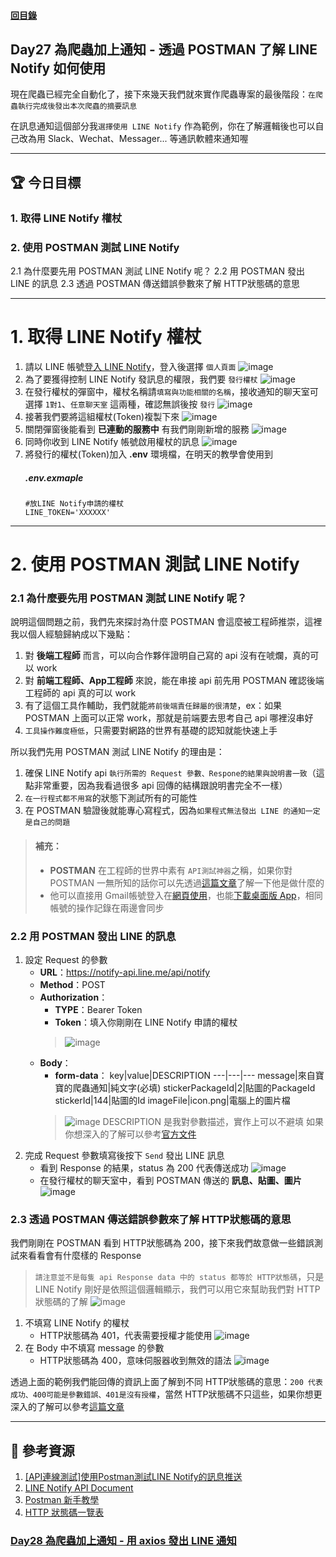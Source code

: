 #### [回目錄](../README.md)
## Day27 為爬蟲加上通知 - 透過 POSTMAN 了解 LINE Notify 如何使用

現在爬蟲已經完全自動化了，接下來幾天我們就來實作爬蟲專案的最後階段：`在爬蟲執行完成後發出本次爬蟲的摘要訊息`

在訊息通知這個部分我`選擇使用 LINE Notify` 作為範例，你在了解邏輯後也可以自己改為用 Slack、Wechat、Messager... 等通訊軟體來通知喔

----

🏆 今日目標
----
### 1. 取得 LINE Notify 權杖
### 2. 使用 POSTMAN 測試 LINE Notify
2.1 為什麼要先用 POSTMAN 測試 LINE Notify 呢？
2.2 用 POSTMAN 發出 LINE 的訊息
2.3 透過 POSTMAN 傳送錯誤參數來了解 HTTP狀態碼的意思

----

# 1. 取得 LINE Notify 權杖
1. 請以 LINE 帳號[登入 LINE Notify](https://notify-bot.line.me/zh_TW/)，登入後選擇 `個人頁面`
    ![image](./article_img/LINENotifyLogin.png)
2. 為了要獲得控制 LINE Notify 發訊息的權限，我們要 `發行權杖`
    ![image](./article_img/LINENotifyNew.png)
3. 在發行權杖的彈窗中，權杖名稱請`填寫與功能相關的名稱`，接收通知的聊天室可選擇 `1對1`、`任意聊天室` 這兩種，確認無誤後按 `發行`
    ![image](./article_img/LINENotifyGroup.png)
4. 接著我們要將這組權杖(Token)複製下來
    ![image](./article_img/LINENotifyToken.png)
5. 關閉彈窗後能看到 **已連動的服務中** 有我們剛剛新增的服務
    ![image](./article_img/LINENotifyAdded.png)
6. 同時你收到 LINE Notify 帳號啟用權杖的訊息
    ![image](./article_img/LINENotifyMsg.png)
7. 將發行的權杖(Token)加入 **.env** 環境檔，在明天的教學會使用到
    ##### .env.exmaple
    ```
    #放LINE Notify申請的權杖
    LINE_TOKEN='XXXXXX'
    ```    

----

# 2. 使用 POSTMAN 測試 LINE Notify
### 2.1 為什麼要先用 POSTMAN 測試 LINE Notify 呢？
說明這個問題之前，我們先來探討為什麼 POSTMAN 會這麼被工程師推崇，這裡我以個人經驗歸納成以下幾點：
1. 對 **後端工程師** 而言，可以向合作夥伴證明自己寫的 api 沒有在唬爛，真的可以 work
2. 對 **前端工程師、App工程師** 來說，能在串接 api 前先用 POSTMAN 確認後端工程師的 api 真的可以 work
3. 有了這個工具作輔助，我們就能`將前後端責任歸屬的很清楚`，ex：如果 POSTMAN 上面可以正常 work，那就是前端要去思考自己 api 哪裡沒串好
4. `工具操作難度極低`，只需要對網路的世界有基礎的認知就能快速上手

所以我們先用 POSTMAN 測試 LINE Notify 的理由是：
1. 確保 LINE Notify api `執行所需的 Request 參數、Respone的結果與說明書一致`（這點非常重要，因為我看過很多 api 回傳的結構跟說明書完全不一樣）
2. `在一行程式都不用寫`的狀態下測試所有的可能性
3. 在 POSTMAN 驗證後就能專心寫程式，因為`如果程式無法發出 LINE 的通知一定是自己的問題`

> #### 補充：
>* **POSTMAN** 在工程師的世界中素有 `API測試神器`之稱，如果你對 POSTMAN 一無所知的話你可以先透過[這篇文章](https://tw.alphacamp.co/blog/postman-api-tutorial-for-beginners)了解一下他是做什麼的
>* 他可以直接用 Gmail帳號登入在[網頁使用](https://www.postman.com/)，也能[下載桌面版 App](https://www.postman.com/downloads/)，相同帳號的操作記錄在兩邊會同步

### 2.2 用 POSTMAN 發出 LINE 的訊息
1. 設定 Request 的參數
    * **URL**：https://notify-api.line.me/api/notify
    * **Method**：POST
    * **Authorization**： 
        * **TYPE**：Bearer Token
        * **Token**：填入你剛剛在 LINE Notify 申請的權杖
        > ![image](./article_img/POSTMANAuthorization.png)
    * **Body**：
        * **form-data**：
            key|value|DESCRIPTION
            ---|---|---
            message|來自寶寶的爬蟲通知|純文字(必填)
            stickerPackageId|2|貼圖的PackageId
            stickerId|144|貼圖的Id
            imageFile|icon.png|電腦上的圖片檔
        > ![image](./article_img/POSTMANBody.png)
        DESCRIPTION 是我對參數描述，實作上可以不避填
        如果你想深入的了解可以參考[官方文件](https://notify-bot.line.me/doc/en/)
2. 完成 Request 參數填寫後按下 `Send` 發出 LINE 訊息
    * 看到 Response 的結果，status 為 200 代表傳送成功
        ![image](./article_img/POSTMANResponse.png)
    * 在發行權杖的聊天室中，看到 POSTMAN 傳送的 **訊息、貼圖、圖片**
        ![image](./article_img/POSTMANMsg.png)


### 2.3 透過 POSTMAN 傳送錯誤參數來了解 HTTP狀態碼的意思
我們剛剛在 POSTMAN 看到 HTTP狀態碼為 200，接下來我們故意做一些錯誤測試來看看會有什麼樣的 Response
> `請注意並不是每隻 api Response data 中的 status 都等於 HTTP狀態碼`，只是 LINE Notify 剛好是依照這個邏輯顯示，我們可以用它來幫助我們對 HTTP狀態碼的了解
>![image](./article_img/POSTMANResponse200.png)
1. 不填寫 LINE Notify 的權杖
    * HTTP狀態碼為 401，代表需要授權才能使用
    ![image](./article_img/POSTMANNotoken.png)
2. 在 Body 中不填寫 message 的參數
    * HTTP狀態碼為 400，意味伺服器收到無效的語法
    ![image](./article_img/POSTMANNoMsg.png)

透過上面的範例我們能回傳的資訊上面了解到不同 HTTP狀態碼的意思：`200 代表成功、400可能是參數錯誤、401是沒有授權`，當然 HTTP狀態碼不只這些，如果你想更深入的了解可以參考[這篇文章](https://blog.poychang.net/http-status-code/)

----

📖 參考資源
----
1. [[API連線測試]使用Postman測試LINE Notify的訊息推送](https://dotblogs.com.tw/TingI/2019/02/12/182723)
2. [LINE Notify API Document](https://notify-bot.line.me/doc/en/)
3. [Postman 新手教學](https://tw.alphacamp.co/blog/postman-api-tutorial-for-beginners)
4. [HTTP 狀態碼一覽表](https://blog.poychang.net/http-status-code/)

### [Day28 為爬蟲加上通知 - 用 axios 發出 LINE 通知](/day28/README.md)